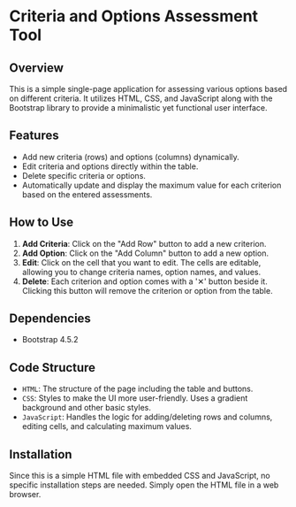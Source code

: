# Criteria and Options Assessment Tool

## Overview

This is a simple single-page application for assessing various options based on different criteria. It utilizes HTML, CSS, and JavaScript along with the Bootstrap library to provide a minimalistic yet functional user interface.

## Features

- Add new criteria (rows) and options (columns) dynamically.
- Edit criteria and options directly within the table.
- Delete specific criteria or options.
- Automatically update and display the maximum value for each criterion based on the entered assessments.

## How to Use

1. **Add Criteria**: Click on the "Add Row" button to add a new criterion.
2. **Add Option**: Click on the "Add Column" button to add a new option.
3. **Edit**: Click on the cell that you want to edit. The cells are editable, allowing you to change criteria names, option names, and values.
4. **Delete**: Each criterion and option comes with a '✕' button beside it. Clicking this button will remove the criterion or option from the table.

## Dependencies

- Bootstrap 4.5.2

## Code Structure

- `HTML`: The structure of the page including the table and buttons.
- `CSS`: Styles to make the UI more user-friendly. Uses a gradient background and other basic styles.
- `JavaScript`: Handles the logic for adding/deleting rows and columns, editing cells, and calculating maximum values.

## Installation

Since this is a simple HTML file with embedded CSS and JavaScript, no specific installation steps are needed. Simply open the HTML file in a web browser.